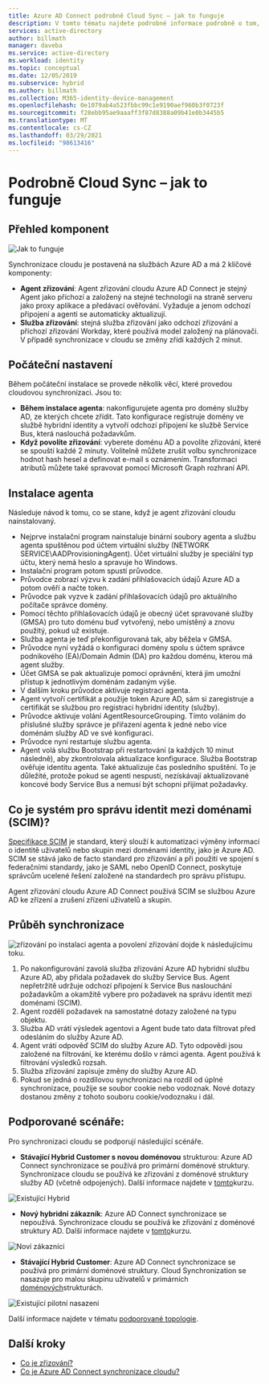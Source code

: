 ```yaml
---
title: Azure AD Connect podrobně Cloud Sync – jak to funguje
description: V tomto tématu najdete podrobné informace podrobně o tom, jak funguje cloudová synchronizace.
services: active-directory
author: billmath
manager: daveba
ms.service: active-directory
ms.workload: identity
ms.topic: conceptual
ms.date: 12/05/2019
ms.subservice: hybrid
ms.author: billmath
ms.collection: M365-identity-device-management
ms.openlocfilehash: 0e1079ab4a523fbbc99c1e9190aef960b3f0723f
ms.sourcegitcommit: f28ebb95ae9aaaff3f87d8388a09b41e0b3445b5
ms.translationtype: MT
ms.contentlocale: cs-CZ
ms.lasthandoff: 03/29/2021
ms.locfileid: "98613416"
---
```

# <a name="cloud-sync-deep-dive---how-it-works"></a>Podrobně Cloud Sync – jak to funguje

## <a name="overview-of-components"></a>Přehled komponent

![Jak to funguje](media/concept-how-it-works/how-1.png)

Synchronizace cloudu je postavená na službách Azure AD a má 2 klíčové komponenty:

- **Agent zřizování**: Agent zřizování cloudu Azure AD Connect je stejný Agent jako příchozí a založený na stejné technologii na straně serveru jako proxy aplikace a předávací ověřování. Vyžaduje a jenom odchozí připojení a agenti se automaticky aktualizují. 
- **Služba zřizování**: stejná služba zřizování jako odchozí zřizování a příchozí zřizování Workday, které používá model založený na plánovači. V případě synchronizace v cloudu se změny zřídí každých 2 minut.


## <a name="initial-setup"></a>Počáteční nastavení
Během počáteční instalace se provede několik věcí, které provedou cloudovou synchronizaci.  Jsou to: 

- **Během instalace agenta**: nakonfigurujete agenta pro domény služby AD, ze kterých chcete zřídit.  Tato konfigurace registruje domény ve službě hybridní identity a vytvoří odchozí připojení ke službě Service Bus, která naslouchá požadavkům.
- **Když povolíte zřizování**: vyberete doménu AD a povolíte zřizování, které se spouští každé 2 minuty. Volitelně můžete zrušit volbu synchronizace hodnot hash hesel a definovat e-mail s oznámením. Transformaci atributů můžete také spravovat pomocí Microsoft Graph rozhraní API.


## <a name="agent-installation"></a>Instalace agenta
Následuje návod k tomu, co se stane, když je agent zřizování cloudu nainstalovaný.

- Nejprve instalační program nainstaluje binární soubory agenta a službu agenta spuštěnou pod účtem virtuální služby (NETWORK SERVICE\AADProvisioningAgent).  Účet virtuální služby je speciální typ účtu, který nemá heslo a spravuje ho Windows.
- Instalační program potom spustí průvodce.
- Průvodce zobrazí výzvu k zadání přihlašovacích údajů Azure AD a potom ověří a načte token.
- Průvodce pak vyzve k zadání přihlašovacích údajů pro aktuálního počítače správce domény.
- Pomocí těchto přihlašovacích údajů je obecný účet spravované služby (GMSA) pro tuto doménu buď vytvořený, nebo umístěný a znovu použitý, pokud už existuje.
- Služba agenta je teď překonfigurovaná tak, aby běžela v GMSA.
- Průvodce nyní vyžádá o konfiguraci domény spolu s účtem správce podnikového (EA)/Domain Admin (DA) pro každou doménu, kterou má agent služby.
- Účet GMSA se pak aktualizuje pomocí oprávnění, která jim umožní přístup k jednotlivým doménám zadaným výše.
- V dalším kroku průvodce aktivuje registraci agenta.
- Agent vytvoří certifikát a použije token Azure AD, sám si zaregistruje a certifikát se službou pro registraci hybridní identity (služby).
- Průvodce aktivuje volání AgentResourceGrouping. Tímto voláním do příslušné služby správce je přiřazení agenta k jedné nebo více doménám služby AD ve své konfiguraci.
- Průvodce nyní restartuje službu agenta.
- Agent volá službu Bootstrap při restartování (a každých 10 minut následně), aby zkontrolovala aktualizace konfigurace.  Služba Bootstrap ověřuje identitu agenta.  Také aktualizuje čas posledního spuštění.  To je důležité, protože pokud se agenti nespustí, nezískávají aktualizované koncové body Service Bus a nemusí být schopni přijímat požadavky. 


## <a name="what-is-system-for-cross-domain-identity-management-scim"></a>Co je systém pro správu identit mezi doménami (SCIM)?

[Specifikace SCIM](https://tools.ietf.org/html/draft-scim-core-schema-01) je standard, který slouží k automatizaci výměny informací o identitě uživatelů nebo skupin mezi doménami identity, jako je Azure AD. SCIM se stává jako de facto standard pro zřizování a při použití ve spojení s federačními standardy, jako je SAML nebo OpenID Connect, poskytuje správcům ucelené řešení založené na standardech pro správu přístupu.

Agent zřizování cloudu Azure AD Connect používá SCIM se službou Azure AD ke zřízení a zrušení zřízení uživatelů a skupin.

## <a name="synchronization-flow"></a>Průběh synchronizace
![zřizování ](media/concept-how-it-works/provisioning-4.png) po instalaci agenta a povolení zřizování dojde k následujícímu toku.

1.  Po nakonfigurování zavolá služba zřizování Azure AD hybridní službu Azure AD, aby přidala požadavek do služby Service Bus. Agent nepřetržitě udržuje odchozí připojení k Service Bus naslouchání požadavkům a okamžitě vybere pro požadavek na správu identit mezi doménami (SCIM). 
2.  Agent rozdělí požadavek na samostatné dotazy založené na typu objektu. 
3.  Služba AD vrátí výsledek agentovi a Agent bude tato data filtrovat před odesláním do služby Azure AD.  
4.  Agent vrátí odpověď SCIM do služby Azure AD.  Tyto odpovědi jsou založené na filtrování, ke kterému došlo v rámci agenta.  Agent používá k filtrování výsledků rozsah. 
5.  Služba zřizování zapisuje změny do služby Azure AD.
6. Pokud se jedná o rozdílovou synchronizaci na rozdíl od úplné synchronizace, použije se soubor cookie nebo vodoznak. Nové dotazy dostanou změny z tohoto souboru cookie/vodoznaku i dál.

## <a name="supported-scenarios"></a>Podporované scénáře:
Pro synchronizaci cloudu se podporují následující scénáře.


- **Stávající Hybrid Customer s novou doménovou** strukturou: Azure AD Connect synchronizace se používá pro primární doménové struktury. Synchronizace cloudu se používá ke zřizování z doménové struktury služby AD (včetně odpojených). Další informace najdete v [tomto](tutorial-existing-forest.md)kurzu.

 ![Existující Hybrid](media/tutorial-existing-forest/existing-forest-new-forest-2.png)
- **Nový hybridní zákazník**: Azure AD Connect synchronizace se nepoužívá. Synchronizace cloudu se používá ke zřizování z doménové struktury AD.  Další informace najdete v [tomto](tutorial-single-forest.md)kurzu.
 
 ![Noví zákazníci](media/tutorial-single-forest/diagram-2.png)

- **Stávající Hybrid Customer**: Azure AD Connect synchronizace se používá pro primární doménové struktury. Cloud Synchronization se nasazuje pro malou skupinu uživatelů v primárních [doménových](tutorial-existing-forest.md)strukturách.

 ![Existující pilotní nasazení](media/tutorial-migrate-aadc-aadccp/diagram-2.png)

Další informace najdete v tématu [podporované topologie](plan-cloud-sync-topologies.md).



## <a name="next-steps"></a>Další kroky 

- [Co je zřizování?](what-is-provisioning.md)
- [Co je Azure AD Connect synchronizace cloudu?](what-is-cloud-sync.md)
